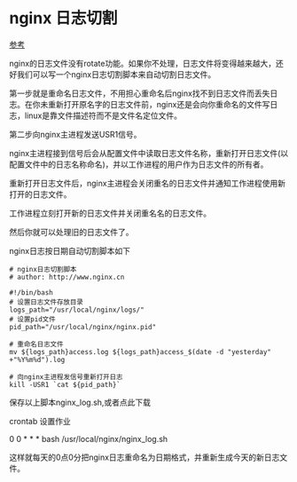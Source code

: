 # nginx 日志切割

[参考](http://www.nginx.cn/255.html)

nginx的日志文件没有rotate功能。如果你不处理，日志文件将变得越来越大，还好我们可以写一个nginx日志切割脚本来自动切割日志文件。

第一步就是重命名日志文件，不用担心重命名后nginx找不到日志文件而丢失日志。在你未重新打开原名字的日志文件前，nginx还是会向你重命名的文件写日志，linux是靠文件描述符而不是文件名定位文件。

第二步向nginx主进程发送USR1信号。

nginx主进程接到信号后会从配置文件中读取日志文件名称，重新打开日志文件(以配置文件中的日志名称命名)，并以工作进程的用户作为日志文件的所有者。

重新打开日志文件后，nginx主进程会关闭重名的日志文件并通知工作进程使用新打开的日志文件。

工作进程立刻打开新的日志文件并关闭重名名的日志文件。

然后你就可以处理旧的日志文件了。

nginx日志按日期自动切割脚本如下

```shell
# nginx日志切割脚本
# author: http://www.nginx.cn

#!/bin/bash
# 设置日志文件存放目录
logs_path="/usr/local/nginx/logs/"
# 设置pid文件
pid_path="/usr/local/nginx/nginx.pid"

# 重命名日志文件
mv ${logs_path}access.log ${logs_path}access_$(date -d "yesterday" +"%Y%m%d").log

# 向nginx主进程发信号重新打开日志
kill -USR1 `cat ${pid_path}`
```

保存以上脚本nginx_log.sh,或者点此下载

crontab 设置作业

0 0 * * * bash /usr/local/nginx/nginx_log.sh

这样就每天的0点0分把nginx日志重命名为日期格式，并重新生成今天的新日志文件。
